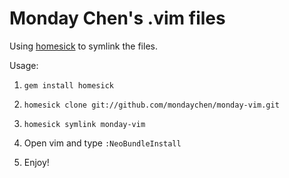 Monday Chen's .vim files
========

Using [homesick](https://github.com/technicalpickles/homesick) to symlink the files.

Usage:

1. `gem install homesick`

2. `homesick clone git://github.com/mondaychen/monday-vim.git`

4. `homesick symlink monday-vim`

5. Open vim and type `:NeoBundleInstall`

6. Enjoy!
